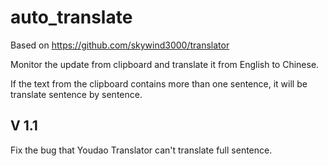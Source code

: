 # auto_translate

Based on https://github.com/skywind3000/translator

Monitor the update from clipboard and translate it from English to Chinese.

If the text from the clipboard contains more than one sentence,  it will be translate sentence by sentence.

## V 1.1

Fix the bug that Youdao Translator can't translate full sentence.